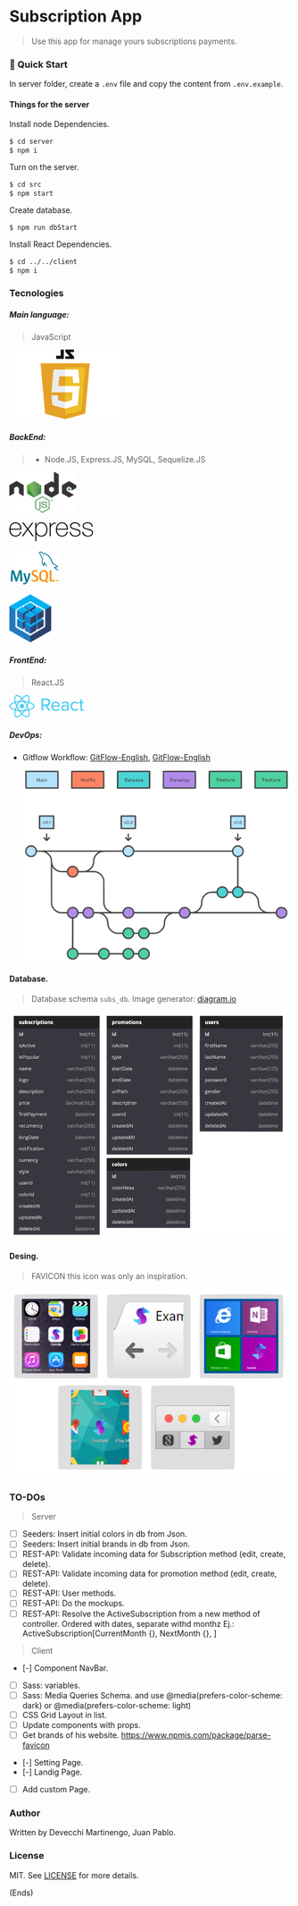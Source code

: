 # Subscription App

> Use this app for manage yours subscriptions payments.

### 🚀 Quick Start

In server folder, create a `.env` file and copy the content from `.env.example`.

#### Things for the server

Install node Dependencies.

```shell
$ cd server
$ npm i
```

Turn on the server.

```shell
$ cd src
$ npm start
```

Create database.

```shell
$ npm run dbStart
```

Install React Dependencies.

```shell
$ cd ../../client
$ npm i
```

### Tecnologies

##### Main language:

> JavaScript

![javascript_logo](../Images_docs/javascript_logo.png)

##### BackEnd:

> - Node.JS, Express.JS, MySQL, Sequelize.JS

![Node logo](../Images_docs/node_logo.png)

![Express logo](../Images_docs/express_logo.png)

![MySQL logo](../Images_docs/mysql_logo.png)

![Sequelize logo](../Images_docs/sequelize_logo.png)

##### FrontEnd:

> React.JS

![React logo](../Images_docs/react_logo.png)

##### DevOps:

- Gitflow Workflow: [GitFlow-English](./GitFlow-English.md), [GitFlow-English](./GitFlow-English.md)

  ![Flujo de trabajo de Git flow](../Images_docs/Flujo-de-trabajo-de-Git-flow.png)

#### Database.

> Database schema `subs_db`. Image generator: [diagram.io](https://dbdiagram.io)

![db_schema](../Images_docs/db_schema.png)

#### Desing.

> FAVICON this icon was only an inspiration.

![favicon](../Images_docs/favico.png)

### TO-DOs

> Server

- [ ] Seeders: Insert initial colors in db from Json.
- [ ] Seeders: Insert initial brands in db from Json.
- [ ] REST-API: Validate incoming data for Subscription method (edit, create, delete).
- [ ] REST-API: Validate incoming data for promotion method (edit, create, delete).
- [ ] REST-API: User methods.
- [ ] REST-API: Do the mockups.
- [ ] REST-API: Resolve the ActiveSubscription from a new method of controller. Ordered with dates, separate withd monthz
      Ej.: ActiveSubscription[CurrentMonth {}, NextMonth {}, ]

> Client

- [-] Component NavBar.
- [ ] Sass: variables.
- [ ] Sass: Media Queries Schema. <meta name="color-scheme" content="dark light"> and use @media(prefers-color-scheme: dark) or @media(prefers-color-scheme: light)
- [ ] CSS Grid Layout in list.
- [ ] Update components with props.
- [ ] Get brands of his website. https://www.npmjs.com/package/parse-favicon
- [-] Setting Page.
- [-] Landig Page.
- [ ] Add custom Page.

### Author

Written by Devecchi Martinengo, Juan Pablo.

### License

MIT. See [LICENSE](server/LICENSE) for more details.

(Ends)
